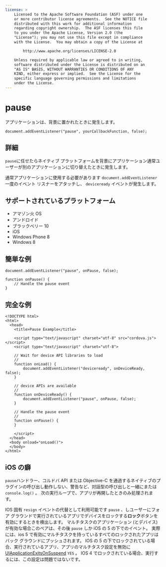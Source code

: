 ```yaml
---
license: >
    Licensed to the Apache Software Foundation (ASF) under one
    or more contributor license agreements.  See the NOTICE file
    distributed with this work for additional information
    regarding copyright ownership.  The ASF licenses this file
    to you under the Apache License, Version 2.0 (the
    "License"); you may not use this file except in compliance
    with the License.  You may obtain a copy of the License at

        http://www.apache.org/licenses/LICENSE-2.0

    Unless required by applicable law or agreed to in writing,
    software distributed under the License is distributed on an
    "AS IS" BASIS, WITHOUT WARRANTIES OR CONDITIONS OF ANY
    KIND, either express or implied.  See the License for the
    specific language governing permissions and limitations
    under the License.
---
```


# pause

アプリケーションは、背景に置かれたときに発生します。

    document.addEventListener("pause", yourCallbackFunction, false);
    

## 詳細

`pause`に任せたらネイティブ プラットフォームを背景にアプリケーション通常ユーザーが別のアプリケーションに切り替えたときに発生します。

通常アプリケーションに使用する必要があります `document.addEventListener` 一度のイベント リスナーをアタッチし、 `deviceready` イベントが発生します。

## サポートされているプラットフォーム

*   アマゾン火 OS
*   アンドロイド
*   ブラックベリー 10
*   iOS
*   Windows Phone 8
*   Windows 8

## 簡単な例

    document.addEventListener("pause", onPause, false);
    
    function onPause() {
        // Handle the pause event
    }
    

## 完全な例

    <!DOCTYPE html>
    <html>
      <head>
        <title>Pause Example</title>
    
        <script type="text/javascript" charset="utf-8" src="cordova.js"></script>
        <script type="text/javascript" charset="utf-8">
    
        // Wait for device API libraries to load
        //
        function onLoad() {
            document.addEventListener("deviceready", onDeviceReady, false);
        }
    
        // device APIs are available
        //
        function onDeviceReady() {
            document.addEventListener("pause", onPause, false);
        }
    
        // Handle the pause event
        //
        function onPause() {
        }
    
        </script>
      </head>
      <body onload="onLoad()">
      </body>
    </html>
    

## iOS の癖

`pause`ハンドラー、コルドバ API または Objective-C を通過するネイティブのプラグインの呼び出し動作しない、警告など、対話型の呼び出しと一緒にまたは `console.log()` 。 次の実行ループで、アプリが再開したときのみ処理されます。

IOS 固有 `resign` イベントの代替として利用可能です `pause` 、しユーザーにフォア グラウンドで実行されているアプリでデバイスをロックする**ロック**ボタンを有効にするときを検出します。 マルチタスクのアプリケーション (とデバイス) が有効な場合このペアは、その後 `pause` しか iOS の 5 の下でのイベント。 実際には、ios 5 で有効にマルチタスクを持っているすべてのロックされたアプリはバック グラウンドにプッシュされます。 IOS の 5 の下でロックされている場合、実行されているアプリ、アプリのマルチタスク設定を無効に[UIApplicationExitsOnSuspend][1] `YES` 。 IOS 4 でロックされている場合、実行するには、この設定は問題ではないです。

 [1]: http://developer.apple.com/library/ios/#documentation/general/Reference/InfoPlistKeyReference/Articles/iPhoneOSKeys.html